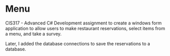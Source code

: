 # Menu

CIS317 - Advanced C# Development assignment to create a windows form application to allow users to make restaurant reservations, select items from a menu, and take a survey.

Later, I added the database connections to save the reservations to a database.